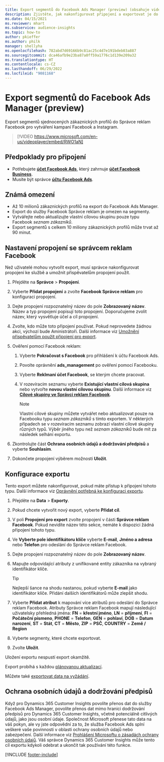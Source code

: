 ```yaml
---
title: Export segmentů do Facebook Ads Manager (preview) (obsahuje video)
description: Zjistěte, jak nakonfigurovat připojení a exportovat je do služby Facebook Správce reklam.
ms.date: 04/15/2021
ms.reviewer: mhart
ms.subservice: audience-insights
ms.topic: how-to
author: pkieffer
ms.author: philk
manager: shellyha
ms.openlocfilehash: 782abd7d69166b9c81ac25c4d7e191bdeb03a887
ms.sourcegitcommit: dca46afb9e23ba87a0ff59a1776c1d139e209a32
ms.translationtype: HT
ms.contentlocale: cs-CZ
ms.lasthandoff: 06/29/2022
ms.locfileid: "9081168"
---
```

# <a name="export-segments-to-facebook-ads-manager-preview"></a>Export segmentů do Facebook Ads Manager (preview)

Export segmentů sjednocených zákaznických profilů do Správce reklam Facebook pro vytváření kampaní Facebook a Instagram.

> [!VIDEO https://www.microsoft.com/en-us/videoplayer/embed/RWO1aN]

## <a name="prerequisites-for-connection"></a>Předpoklady pro připojení

- Potřebujete [**účet Facebook Ads**](https://www.facebook.com/business/learn/lessons/step-by-step-ads-manager-account), který zahrnuje [**účet Facebook Business**](https://business.facebook.com/).
- Musíte být správce [**účtu Facebook Ads**](https://www.facebook.com/business/learn/lessons/step-by-step-ads-manager-account).

## <a name="known-limitations"></a>Známá omezení

- Až 10 milionů zákaznických profilů na export do Facebook Ads Manager.
- Export do služby Facebook Správce reklam je omezen na segmenty.
- Vytvářejte nebo aktualizujte vlastní cílovou skupinu pouze typu Facebook *seznam zákazníků*.
- Export segmentů s celkem 10 miliony zákaznických profilů může trvat až 90 minut.

## <a name="set-up-connection-to-facebook-ads-manager"></a>Nastavení propojení se správcem reklam Facebook

Než uživatelé mohou vytvořit export, musí správce nakonfigurovat propojení ke službě a umožnit přispěvatelům propojení použít.

1. Přejděte na **Správce** > **Propojení**.

1. Vyberte **Přidat propojení** a zvolte **Facebook Správce reklam** pro konfiguraci propojení.

1. Dejte propojení rozpoznatelný název do pole **Zobrazovaný název**. Název a typ propojení popisují toto propojení. Doporučujeme zvolit název, který vysvětluje účel a cíl propojení.

1. Zvolte, kdo může toto připojení používat. Pokud neprovedete žádnou akci, výchozí bude Aministrátoři. Další informace viz [Umožnění přispěvatelům použít připojení pro export](connections.md#allow-contributors-to-use-a-connection-for-exports).

1. Ověření pomocí Facebook reklam: 

   1. Vyberte **Pokračovat s Facebook** pro přihlášení k účtu Facebook Ads.

   1. Povolte oprávnění **ads_management** po ověření pomocí Facebooku.

   1. Vyberte **Reklmaní účet Facebook**, se kterým chcete pracovat.

   1. V rozevíracím seznamu vyberte **Existující vlastní cílová skupina** nebo vytvořte **novou vlastní cílovou skupinu**. Další informace viz [**Cílové skupiny ve Správci reklam Facebook**](https://www.facebook.com/business/help/744354708981227?id=2469097953376494).
      > [!NOTE]
      > Vlastní cílové skupiny můžete vytvářet nebo aktualizovat pouze na Facebooku typu *seznam zákazníků* s tímto exportem. V některých případech se v rozevíracím seznamu zobrazí vlastní cílové skupiny různých typů. Výběr jiného typu než *seznam zákazníků* bude mít za následek selhání exportu. 

1. Zkontrolujte část **Ochrana osobních údajů a dodržování předpisů** a vyberte **Souhlasím**.

1. Dokončete propojení výběrem možnosti **Uložit**.

## <a name="configure-an-export"></a>Konfigurace exportu

Tento export můžete nakonfigurovat, pokud máte přístup k připojení tohoto typu. Další informace viz [Oprávnění potřebná ke konfiguraci exportu](export-destinations.md#set-up-a-new-export).

1. Přejděte na **Data** > **Exporty**.

1. Pokud chcete vytvořit nový export, vyberte **Přidat cíl**. 

1. V poli **Propojení pro export** zvolte propojení v části **Správce reklam Facebook**. Pokud nevidíte název této sekce, nemáte k dispozici žádná připojení tohoto typu.

1. Ve **Vyberte pole identifikátoru klíče** vyberte **E-mail**, **Jméno a adresa** nebo **Telefon** pro odeslání do Správce reklam Facebook. 

1. Dejte propojení rozpoznatelný název do pole **Zobrazovaný název**.

1. Mapujte odpovídající atributy z unifikované entity zákazníka na vybraný identifikátor klíče.
   > [!TIP]
   > Nejlepší šance na shodu nastanou, pokud vyberte **E-mail** jako identifikátor klíče. Přidání dalších identifikátorů může zlepšit shodu.

1. Vyberte **Přidat atribut** k mapování více atributů pro odeslání do Správce reklam Facebook. Atributy Správce reklam Facebook mapují následující uživatelsky přehledná jména: **FN** = **křestní jméno**, **LN** = **příjmení**, **FI** = **Počáteční písmeno**, **PHONE** = **Telefon**, **GEN** = **pohlaví**, **DOB** = **Datum narození**, **ST** = **Stát**, **CT** = **Město**, **ZIP** = **PSČ**, **COUNTRY** = **Země / Region**

1. Vyberte segmenty, které chcete exportovat.

1. Zvolte **Uložit**.

Uložení exportu nespustí export okamžitě.

Export probíhá s každou [plánovanou aktualizací](system.md#schedule-tab). 

Můžete také [exportovat data na vyžádání](export-destinations.md#run-exports-on-demand). 

## <a name="data-privacy-and-compliance"></a>Ochrana osobních údajů a dodržování předpisů

Když pro Dynamics 365 Customer Insights povolíte přenos dat do služby Facebook Ads Manager, povolíte přenos dat mimo hranici dodržování předpisů pro Dynamics 365 Customer Insights, včetně potenciálně citlivých údajů, jako jsou osobní údaje. Společnost Microsoft přenese tato data na váš pokyn, ale vy jste odpovědní za to, že služba Facebook Ads splní veškeré vaše povinnosti v oblasti ochrany osobních údajů nebo zabezpečení. Další informace viz [Prohlášení Microsoftu o zásadách ochrany osobních údajů](https://go.microsoft.com/fwlink/?linkid=396732).
Váš správce Dynamics 365 Customer Insights může tento cíl exportu kdykoli odebrat a ukončit tak používání této funkce.


[!INCLUDE [footer-include](includes/footer-banner.md)]
